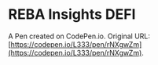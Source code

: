 # REBA Insights DEFI

A Pen created on CodePen.io. Original URL: [https://codepen.io/L333/pen/rNXgwZm](https://codepen.io/L333/pen/rNXgwZm).

